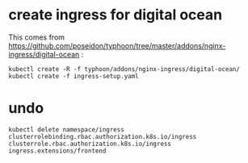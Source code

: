 # create ingress for digital ocean
This comes from https://github.com/poseidon/typhoon/tree/master/addons/nginx-ingress/digital-ocean :


```
kubectl create -R -f typhoon/addons/nginx-ingress/digital-ocean/
kubectl create -f ingress-setup.yaml

```

# undo 

```
kubectl delete namespace/ingress  clusterrolebinding.rbac.authorization.k8s.io/ingress clusterrole.rbac.authorization.k8s.io/ingress ingress.extensions/frontend
```
